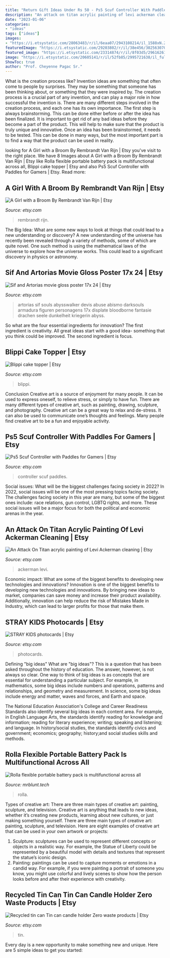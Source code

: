 ```yaml
---
title: "Return Gift Ideas Under Rs 50 - Ps5 Scuf Controller With Paddles For Gamers"
description: "An attack on titan acrylic painting of levi ackerman cleaning"
date: "2023-01-06"
categories:
- "ideas"
tags: ["ideas"]
images:
- "https://i.etsystatic.com/28063483/r/il/6eaa07/2943108214/il_1588xN.2943108214_7kgq.jpg"
featuredImage: "https://i.etsystatic.com/29203802/r/il/38e456/3025630708/il_fullxfull.3025630708_i23x.jpg"
featured_image: "https://i.etsystatic.com/23314874/r/il/8f03d5/2961626158/il_fullxfull.2961626158_n3fx.jpg"
image: "https://i.etsystatic.com/20605141/r/il/52fb85/2995721638/il_fullxfull.2995721638_3ysq.jpg"
ShowToc: true
author: "Prof. Cheyenne Pagac Sr."
---
```



What is the creation process like?
Invention ideas are something that often come to people by surprises. They may be something that someone has been thinking about, or something that they were inspired by. The creation process is a crucial part of any invention, and can play a major role in how successful the invention is. There are many different steps involved in the creation process, and each one has its own importance. 
The first step is always brainstorming. This can be done either before or after the idea has been finalized. It is important to get rid of any bad ideas before they become a part of the product. This will help to make sure that the product is truly unique and innovative. Once an idea has been brainstormed, it needs to be tested. This can be done in many ways, but the most important part is to find a way that the product can be used in reality.

	

		
looking for A Girl with a Broom By Rembrandt Van Rijn | Etsy you've visit to the right place. We have 8 Images about A Girl with a Broom By Rembrandt Van Rijn | Etsy like Rolla flexible portable battery pack is multifunctional across all, Blippi cake topper | Etsy and also Ps5 Scuf Controller with Paddles for Gamers | Etsy. Read more:
		
    
## A Girl With A Broom By Rembrandt Van Rijn | Etsy

<img loading=lazy src="https://i.etsystatic.com/23314874/r/il/8f03d5/2961626158/il_fullxfull.2961626158_n3fx.jpg" onerror="this.onerror=null;this.src='https://tse2.mm.bing.net/th?id=OIP.Dz8oQD8LIxr79UmBNZkJBwHaJ4&amp;pid=15.1';" alt="A Girl with a Broom By Rembrandt Van Rijn | Etsy">

_Source: etsy.com_

>rembrandt rijn. 

	

The Big Idea: What are some new ways to look at things that could lead to a new understanding or discovery?
A new understanding of the universe has recently been revealed through a variety of methods, some of which are quite novel. One such method is using the mathematical laws of the universe to explore how the universe works. This could lead to a significant discovery in physics or astronomy.

    
## Sif And Artorias Movie Gloss Poster 17x 24 | Etsy

<img loading=lazy src="https://i.etsystatic.com/23469160/r/il/7b496a/3063754679/il_1588xN.3063754679_4vr3.jpg" onerror="this.onerror=null;this.src='https://tse4.mm.bing.net/th?id=OIP.2CY7FTFsTm9ozPRt0NUQdwHaKX&amp;pid=15.1';" alt="Sif and Artorias movie gloss poster 17x 24 | Etsy">

_Source: etsy.com_

>artorias sif souls abysswalker devis abuse abismo darksouls armadura figuren personagens 17x displate bloodborne fantasie drachen seele dunkelheit kriegerin abyss. 

	

So what are the four essential ingredients for innovation? The first ingredient is creativity. All great ideas start with a good idea- something that you think could be improved. The second ingredient is focus.

    
## Blippi Cake Topper | Etsy

<img loading=lazy src="https://i.etsystatic.com/28690246/r/il/821d2d/3064966725/il_1140xN.3064966725_c88g.jpg" onerror="this.onerror=null;this.src='https://tse4.mm.bing.net/th?id=OIP.TkPjnEsevPHndlnElqGzgAHaKB&amp;pid=15.1';" alt="Blippi cake topper | Etsy">

_Source: etsy.com_

>blippi. 

	

Conclusion
Creative art is a source of enjoyment for many people. It can be used to express oneself, to relieve stress, or simply to have fun. There are many different types of creative art, such as painting, drawing, sculpture, and photography.
Creative art can be a great way to relax and de-stress. It can also be used to communicate one’s thoughts and feelings. Many people find creative art to be a fun and enjoyable activity.

    
## Ps5 Scuf Controller With Paddles For Gamers | Etsy

<img loading=lazy src="https://i.etsystatic.com/29203802/r/il/38e456/3025630708/il_fullxfull.3025630708_i23x.jpg" onerror="this.onerror=null;this.src='https://tse2.mm.bing.net/th?id=OIP.e725xSTPbkFW6r2yotpSaAHaJ4&amp;pid=15.1';" alt="Ps5 Scuf Controller with Paddles for Gamers | Etsy">

_Source: etsy.com_

>controller scuf paddles. 

	

Social issues: What will be the biggest challenges facing society in 2022?
In 2022, social issues will be one of the most pressing topics facing society. The challenges facing society in this year are many, but some of the biggest ones include: race relations, gun control, LGBTQ rights, and more. These social issues will be a major focus for both the political and economic arenas in the year.

    
## An Attack On Titan Acrylic Painting Of Levi Ackerman Cleaning | Etsy

<img loading=lazy src="https://i.etsystatic.com/27817748/r/il/e07b86/2921383374/il_1588xN.2921383374_5jwe.jpg" onerror="this.onerror=null;this.src='https://tse3.mm.bing.net/th?id=OIP.fSm-w95-rmDLm0m4oRqbdgHaJ3&amp;pid=15.1';" alt="An Attack On Titan acrylic painting of Levi Ackerman cleaning | Etsy">

_Source: etsy.com_

>ackerman levi. 

	

Economic impact: What are some of the biggest benefits to developing new technologies and innovations?
Innovation is one of the biggest benefits to developing new technologies and innovations. By bringing new ideas to market, companies can save money and increase their product availability. Additionally, innovation can help reduce the risk of Mistakes Made in Industry, which can lead to larger profits for those that make them.

    
## STRAY KIDS Photocards | Etsy

<img loading=lazy src="https://i.etsystatic.com/28063483/r/il/6eaa07/2943108214/il_1588xN.2943108214_7kgq.jpg" onerror="this.onerror=null;this.src='https://tse1.mm.bing.net/th?id=OIP.r8Pg3HkRt1r48nkrofy5aAHaGw&amp;pid=15.1';" alt="STRAY KIDS photocards | Etsy">

_Source: etsy.com_

>photocards. 

	

Defining "big ideas"
What are "big ideas"? This is a question that has been asked throughout the history of education. The answer, however, is not always so clear.
One way to think of big ideas is as concepts that are essential for understanding a particular subject. For example, in mathematics, some big ideas include numbers and operations, patterns and relationships, and geometry and measurement. In science, some big ideas include energy and matter, waves and forces, and Earth and space.

The National Education Association's College and Career Readiness Standards also identify several big ideas in each content area. For example, in English Language Arts, the standards identify reading for knowledge and information; reading for literary experience; writing; speaking and listening; and language. In history/social studies, the standards identify civics and government; economics; geography; history;and social studies skills and methods.

    
## Rolla Flexible Portable Battery Pack Is Multifunctional Across All

<img loading=lazy src="https://thegadgetflow.com/wp-content/uploads/2020/11/Rolla-Flexible-Portable-Battery-Pack-01.jpg" onerror="this.onerror=null;this.src='https://tse2.mm.bing.net/th?id=OIP.ameSlPPxbCEydWOCi_i4AgHaEK&amp;pid=15.1';" alt="Rolla flexible portable battery pack is multifunctional across all">

_Source: mrblunt.tech_

>rolla. 

	

Types of creative art: There are three main types of creative art: painting, sculpture, and television.
Creative art is anything that leads to new ideas, whether it’s creating new products, learning about new cultures, or just making something yourself. There are three main types of creative art: painting, sculpture, and television. Here are eight examples of creative art that can be used in your own artwork or projects: 
1. Sculpture: sculptures can be used to represent different concepts or objects in a realistic way. For example, the Statue of Liberty could be represented by a beautiful model with details and textures that represent the statue’s iconic design. 
2. Painting: paintings can be used to capture moments or emotions in a candid way. For example, if you were painting a portrait of someone you know, you might use colorful and lively scenes to show how the person looks before and after their experience with creativity. 

    
## Recycled Tin Can Tin Can Candle Holder Zero Waste Products | Etsy

<img loading=lazy src="https://i.etsystatic.com/20605141/r/il/52fb85/2995721638/il_fullxfull.2995721638_3ysq.jpg" onerror="this.onerror=null;this.src='https://tse3.mm.bing.net/th?id=OIP.ih_ROXa3fxpHQzChSilGHgHaFG&amp;pid=15.1';" alt="Recycled tin can Tin can candle holder Zero waste products | Etsy">

_Source: etsy.com_

>tin. 

	

Every day is a new opportunity to make something new and unique. Here are 5 simple ideas to get you started: 

